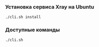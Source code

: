 ### Установка сервиса Xray на Ubuntu
```bash
./cli.sh install
```

### Доступные команды
```bash
./cli.sh
```
